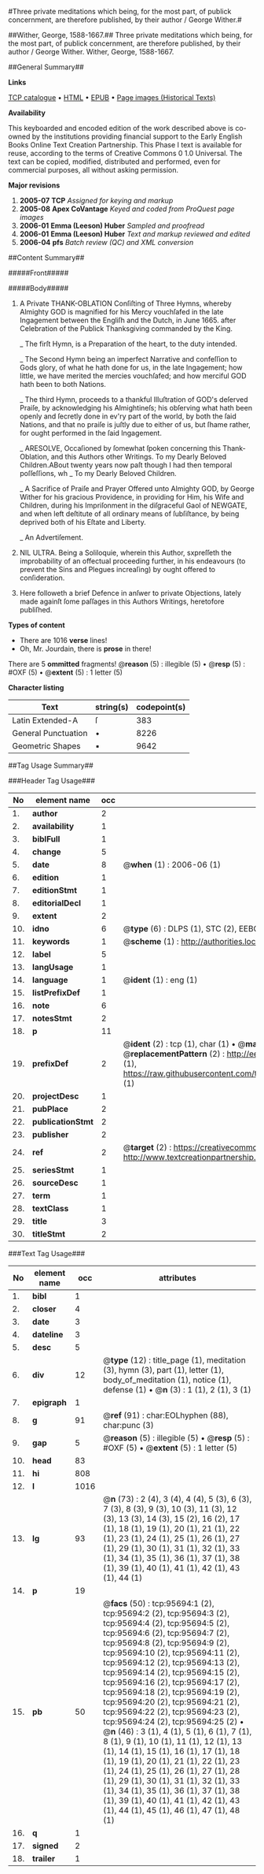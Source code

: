 #Three private meditations which being, for the most part, of publick concernment, are therefore published, by their author / George Wither.#

##Wither, George, 1588-1667.##
Three private meditations which being, for the most part, of publick concernment, are therefore published, by their author / George Wither.
Wither, George, 1588-1667.

##General Summary##

**Links**

[TCP catalogue](http://www.ota.ox.ac.uk/tcp/)  • 
[HTML](http://tei.it.ox.ac.uk/tcp/Texts-HTML/free/A66/A66784.html)  • 
[EPUB](http://tei.it.ox.ac.uk/tcp/Texts-EPUB/free/A66/A66784.epub) • 
[Page images (Historical Texts)](https://data.historicaltexts.jisc.ac.uk/view?pubId=eebo-12931663e&pageId=eebo-12931663e-95694-1)

**Availability**

This keyboarded and encoded edition of the
	       work described above is co-owned by the institutions
	       providing financial support to the Early English Books
	       Online Text Creation Partnership. This Phase I text is
	       available for reuse, according to the terms of Creative
	       Commons 0 1.0 Universal. The text can be copied,
	       modified, distributed and performed, even for
	       commercial purposes, all without asking permission.

**Major revisions**

1. __2005-07__ __TCP__ *Assigned for keying and markup*
1. __2005-08__ __Apex CoVantage__ *Keyed and coded from ProQuest page images*
1. __2006-01__ __Emma (Leeson) Huber__ *Sampled and proofread*
1. __2006-01__ __Emma (Leeson) Huber__ *Text and markup reviewed and edited*
1. __2006-04__ __pfs__ *Batch review (QC) and XML conversion*

##Content Summary##

#####Front#####

#####Body#####

1. A Private THANK-OBLATION Conſiſting of Three Hymns, whereby Almighty GOD is magnified for his Mercy vouchſafed in the late Ingagement between the Engliſh and the Dutch, in June 1665. after Celebration of the Publick Thanksgiving commanded by the King.

    _ The firſt Hymn, is a Preparation of the heart, to the duty intended.

    _ The Second Hymn being an imperfect Narrative and confeſſion to Gods glory, of what he hath done for us, in the late Ingagement; how little, we have merited the mercies vouchſafed; and how merciful GOD hath been to both Nations.

    _ The third Hymn, proceeds to a thankful Illuſtration of GOD's deſerved Praiſe, by acknowledging his Almightineſs; his obſerving what hath been openly and ſecretly done in ev'ry part of the world, by both the ſaid Nations, and that no praiſe is juſtly due to either of us, but ſhame rather, for ought performed in the ſaid Ingagement.

    _ ARESOLVE, Occaſioned by ſomewhat ſpoken concerning this Thank-Oblation, and this Authors other Writings.
To my Dearly Beloved Children.ABout twenty years now paſt though I had then temporal poſſeſſions, wh
    _ To my Dearly Beloved Children.

    _ A Sacrifice of Praiſe and Prayer Offered unto Almighty GOD, by George Wither for his gracious Providence, in providing for Him, his Wife and Children, during his Impriſonment in the diſgraceful Gaol of NEWGATE, and when left deſtitute of all ordinary means of ſubſiſtance, by being deprived both of his Eſtate and Liberty.

    _ An Advertiſement.

1. NIL ULTRA. Being a Soliloquie, wherein this Author, sxpreſſeth the improbability of an offectual proceeding further, in his endeavours (to prevent the Sins and Plegues increaſing) by ought offered to conſideration.

1. Here followeth a brief Defence in anſwer to private Objections, lately made againſt ſome paſſages in this Authors Writings, heretofore publiſhed.

**Types of content**

  * There are 1016 **verse** lines!
  * Oh, Mr. Jourdain, there is **prose** in there!

There are 5 **ommitted** fragments! 
 @__reason__ (5) : illegible (5)  •  @__resp__ (5) : #OXF (5)  •  @__extent__ (5) : 1 letter (5)

**Character listing**


|Text|string(s)|codepoint(s)|
|---|---|---|
|Latin Extended-A|ſ|383|
|General Punctuation|•|8226|
|Geometric Shapes|▪|9642|

##Tag Usage Summary##

###Header Tag Usage###

|No|element name|occ|attributes|
|---|---|---|---|
|1.|__author__|2||
|2.|__availability__|1||
|3.|__biblFull__|1||
|4.|__change__|5||
|5.|__date__|8| @__when__ (1) : 2006-06 (1)|
|6.|__edition__|1||
|7.|__editionStmt__|1||
|8.|__editorialDecl__|1||
|9.|__extent__|2||
|10.|__idno__|6| @__type__ (6) : DLPS (1), STC (2), EEBO-CITATION (1), OCLC (1), VID (1)|
|11.|__keywords__|1| @__scheme__ (1) : http://authorities.loc.gov/ (1)|
|12.|__label__|5||
|13.|__langUsage__|1||
|14.|__language__|1| @__ident__ (1) : eng (1)|
|15.|__listPrefixDef__|1||
|16.|__note__|6||
|17.|__notesStmt__|2||
|18.|__p__|11||
|19.|__prefixDef__|2| @__ident__ (2) : tcp (1), char (1)  •  @__matchPattern__ (2) : ([0-9\-]+):([0-9IVX]+) (1), (.+) (1)  •  @__replacementPattern__ (2) : http://eebo.chadwyck.com/downloadtiff?vid=$1&page=$2 (1), https://raw.githubusercontent.com/textcreationpartnership/Texts/master/tcpchars.xml#$1 (1)|
|20.|__projectDesc__|1||
|21.|__pubPlace__|2||
|22.|__publicationStmt__|2||
|23.|__publisher__|2||
|24.|__ref__|2| @__target__ (2) : https://creativecommons.org/publicdomain/zero/1.0/ (1), http://www.textcreationpartnership.org/docs/. (1)|
|25.|__seriesStmt__|1||
|26.|__sourceDesc__|1||
|27.|__term__|1||
|28.|__textClass__|1||
|29.|__title__|3||
|30.|__titleStmt__|2||


###Text Tag Usage###

|No|element name|occ|attributes|
|---|---|---|---|
|1.|__bibl__|1||
|2.|__closer__|4||
|3.|__date__|3||
|4.|__dateline__|3||
|5.|__desc__|5||
|6.|__div__|12| @__type__ (12) : title_page (1), meditation (3), hymn (3), part (1), letter (1), body_of_meditation (1), notice (1), defense (1)  •  @__n__ (3) : 1 (1), 2 (1), 3 (1)|
|7.|__epigraph__|1||
|8.|__g__|91| @__ref__ (91) : char:EOLhyphen (88), char:punc (3)|
|9.|__gap__|5| @__reason__ (5) : illegible (5)  •  @__resp__ (5) : #OXF (5)  •  @__extent__ (5) : 1 letter (5)|
|10.|__head__|83||
|11.|__hi__|808||
|12.|__l__|1016||
|13.|__lg__|93| @__n__ (73) : 2 (4), 3 (4), 4 (4), 5 (3), 6 (3), 7 (3), 8 (3), 9 (3), 10 (3), 11 (3), 12 (3), 13 (3), 14 (3), 15 (2), 16 (2), 17 (1), 18 (1), 19 (1), 20 (1), 21 (1), 22 (1), 23 (1), 24 (1), 25 (1), 26 (1), 27 (1), 29 (1), 30 (1), 31 (1), 32 (1), 33 (1), 34 (1), 35 (1), 36 (1), 37 (1), 38 (1), 39 (1), 40 (1), 41 (1), 42 (1), 43 (1), 44 (1)|
|14.|__p__|19||
|15.|__pb__|50| @__facs__ (50) : tcp:95694:1 (2), tcp:95694:2 (2), tcp:95694:3 (2), tcp:95694:4 (2), tcp:95694:5 (2), tcp:95694:6 (2), tcp:95694:7 (2), tcp:95694:8 (2), tcp:95694:9 (2), tcp:95694:10 (2), tcp:95694:11 (2), tcp:95694:12 (2), tcp:95694:13 (2), tcp:95694:14 (2), tcp:95694:15 (2), tcp:95694:16 (2), tcp:95694:17 (2), tcp:95694:18 (2), tcp:95694:19 (2), tcp:95694:20 (2), tcp:95694:21 (2), tcp:95694:22 (2), tcp:95694:23 (2), tcp:95694:24 (2), tcp:95694:25 (2)  •  @__n__ (46) : 3 (1), 4 (1), 5 (1), 6 (1), 7 (1), 8 (1), 9 (1), 10 (1), 11 (1), 12 (1), 13 (1), 14 (1), 15 (1), 16 (1), 17 (1), 18 (1), 19 (1), 20 (1), 21 (1), 22 (1), 23 (1), 24 (1), 25 (1), 26 (1), 27 (1), 28 (1), 29 (1), 30 (1), 31 (1), 32 (1), 33 (1), 34 (1), 35 (1), 36 (1), 37 (1), 38 (1), 39 (1), 40 (1), 41 (1), 42 (1), 43 (1), 44 (1), 45 (1), 46 (1), 47 (1), 48 (1)|
|16.|__q__|1||
|17.|__signed__|2||
|18.|__trailer__|1||
